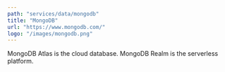 ```yaml
---
path: "services/data/mongodb"
title: "MongoDB"
url: "https://www.mongodb.com/"
logo: "/images/mongodb.png"
---
```


MongoDB Atlas is the cloud database. MongoDB Realm is the serverless platform. 
